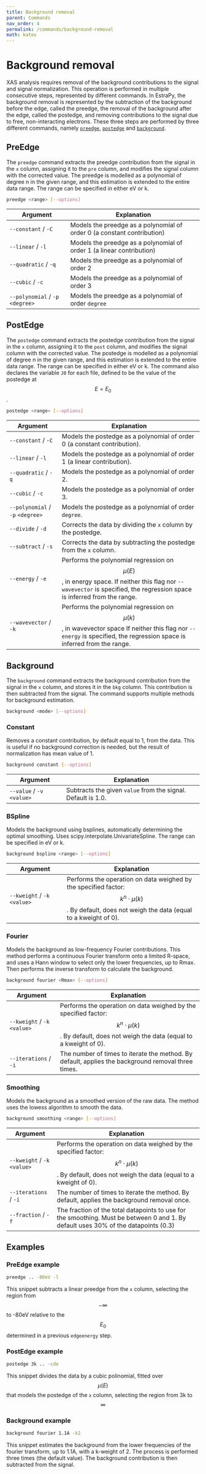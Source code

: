```yaml
---
title: Background removal
parent: Commands
nav_order: 4
permalink: /commands/background-removal
math: katex
---
```


# Background removal

XAS analysis requires removal of the background contributions to the signal and signal normalization. This operation is performed in multiple consecutive steps, represented by different commands. In EstraPy, the background removal is represented by the subtraction of the background before the edge, called the preedge, the removal of the background after the edge, called the postedge, and removing contributions to the signal due to free, non-interacting electrons. These three steps are performed by three different commands, namely [`preedge`](#preedge), [`postedge`](#postedge) and [`background`](#background).

## PreEdge

The `preedge` command extracts the preedge contribution from the signal in the `x` column, assigning it to the `pre` column, and modifies the signal column with the corrected value. The preedge is modelled as a polynomial of degree n in the given range, and this estimation is extended to the entire data range. The range can be specified in either eV or k.

```sh
preedge <range> [--options]
```

|Argument|Explanation|
|--|--|
|<span class="nowrap">`--constant` / `-C`</span>|Models the preedge as a polynomial of order 0 (a constant contribution)|
|<span class="nowrap">`--linear` / `-l`</span>|Models the preedge as a polynomial of order 1 (a linear contribution)|
|<span class="nowrap">`--quadratic` / `-q`</span>|Models the preedge as a polynomial of order 2|
|<span class="nowrap">`--cubic` / `-c`</span>|Models the preedge as a polynomial of order 3|
|<span class="nowrap">`--polynomial` / `-p` `<degree>`</span>|Models the preedge as a polynomial of order `degree`|

## PostEdge

The `postedge` command extracts the postedge contribution from the signal in the `x` column, assigning it to the `post` column, and modifies the signal column with the corrected value. The postedge is modelled as a polynomial of degree n in the given range, and this estimation is extended to the entire data range. The range can be specified in either eV or k.
The command also declares the variable `J0` for each file, defined to be the value of the postedge at $$E = E_{0}$$.

```sh
postedge <range> [--options]
```

|Argument|Explanation|
|--|--|
|<span class="nowrap">`--constant` / `-C`</span>|Models the postedge as a polynomial of order 0 (a constant contribution).|
|<span class="nowrap">`--linear` / `-l`</span>|Models the postedge as a polynomial of order 1 (a linear contribution).|
|<span class="nowrap">`--quadratic` / `-q`</span>|Models the postedge as a polynomial of order 2.|
|<span class="nowrap">`--cubic` / `-c`</span>|Models the postedge as a polynomial of order 3.|
|<span class="nowrap">`--polynomial` / `-p` `<degree>`</span>|Models the postedge as a polynomial of order `degree`.|
|<span class="nowrap">`--divide` / `-d`</span>|Corrects the data by dividing the `x` column by the postedge.|
|<span class="nowrap">`--subtract` / `-s`</span>|Corrects the data by subtracting the postedge from the `x` column.|
|<span class="nowrap">`--energy` / `-e`</span>|Performs the polynomial regression on $$\mu(E)$$, in energy space. If neither this flag nor `--wavevector` is specified, the regression space is inferred from the range.|
|<span class="nowrap">`--wavevector` / `-k`</span>|Performs the polynomial regression on $$\mu(k)$$, in wavevector space If neither this flag nor `--energy` is specified, the regression space is inferred from the range.|

## Background

The `background` command extracts the background contribution from the signal in the `x` column, and stores it in the `bkg` column. This contribution is then subtracted from the signal. The command supports multiple methods for background estimation.

```sh
background <mode> [--options]
```

### Constant

Removes a constant contribution, by default equal to 1, from the data. This is useful if no background correction is needed, but the result of normalization has mean value of 1.

```sh
background constant [--options]
```

|Argument|Explanation|
|--|--|
|<span class="nowrap">`--value` / `-v` `<value>`</span>|Subtracts the given `value` from the signal. Default is 1.0.|

### BSpline

Models the background using bsplines, automatically determining the optimal smoothing. Uses scipy.interpolate.UnivariateSpline. The range can be specified in eV or k.

```sh
background bspline <range> [--options]
```

|Argument|Explanation|
|--|--|
|<span class="nowrap">`--kweight` / `-k` `<value>`</span>|Performs the operation on data weighed by the specified factor: $$k^{n}\cdot\mu(k)$$. By default, does not weigh the data (equal to a kweight of 0).|

### Fourier

Models the background as low-frequency Fourier contributions. This method performs a continuous Fourier transform onto a limited R-space, and uses a Hann window to select only the lower frequencies, up to Rmax. Then performs the inverse transform to calculate the background.

```sh
background fourier <Rmax> [--options]
```

|Argument|Explanation|
|--|--|
|<span class="nowrap">`--kweight` / `-k` `<value>`</span>|Performs the operation on data weighed by the specified factor: $$k^{n}\cdot\mu(k)$$. By default, does not weigh the data (equal to a kweight of 0).|
|<span class="nowrap">`--iterations` / `-i`</span>|The number of times to iterate the method. By default, applies the background removal three times.|

### Smoothing

Models the background as a smoothed version of the raw data. The method uses the lowess algorithm to smooth the data.

```sh
background smoothing <range> [--options]
```

|Argument|Explanation|
|--|--|
|<span class="nowrap">`--kweight` / `-k` `<value>`</span>|Performs the operation on data weighed by the specified factor: $$k^{n}\cdot\mu(k)$$. By default, does not weigh the data (equal to a kweight of 0).|
|<span class="nowrap">`--iterations` / `-i`</span>|The number of times to iterate the method. By default, applies the background removal once.|
|<span class="nowrap">`--fraction` / `-f`</span>|The fraction of the total datapoints to use for the smoothing. Must be between 0 and 1. By default uses 30% of the datapoints (0.3)|

## Examples

### PreEdge example

```sh
preedge .. -80eV -l
```

This snippet subtracts a linear preedge from the `x` column, selecting the region from $$-\infty$$ to -80eV relative to the $$E_{0}$$ determined in a previous `edgeenergy` step.

### PostEdge example

```sh
postedge 3k .. -cde
```

This snippet divides the data by a cubic polinomial, fitted over $$\mu(E)$$ that models the postedge of the `x` column, selecting the region from 3k to $$\infty$$

### Background example

```sh
background fourier 1.1A -k2
```

This snippet estimates the background from the lower frequencies of the fourier transform, up to 1.1A, with a k-weight of 2. The process is performed three times (the default value). The background contribution is then subtracted from the signal.
